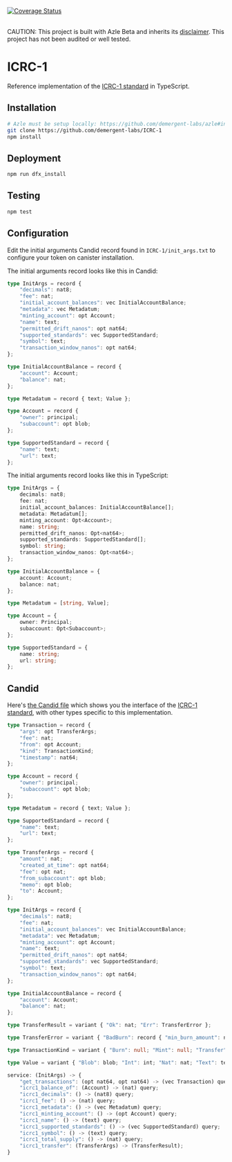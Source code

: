 <a href="https://github.com/demergent-labs/ICRC-1/actions/workflows/test.yml?query=branch%3Amain">
    <img src="https://github.com/demergent-labs/ICRC-1/actions/workflows/test.yml/badge.svg" alt="Coverage Status">
</a>

<br>
<br>

CAUTION: This project is built with Azle Beta and inherits its [disclaimer](https://github.com/demergent-labs/azle#disclaimer). This project has not been audited or well tested.

# ICRC-1

Reference implementation of the [ICRC-1 standard](https://github.com/dfinity/ICRC-1) in TypeScript.

## Installation

```bash
# Azle must be setup locally: https://github.com/demergent-labs/azle#installation
git clone https://github.com/demergent-labs/ICRC-1
npm install
```

## Deployment

```bash
npm run dfx_install
```

## Testing

```bash
npm test
```

## Configuration

Edit the initial arguments Candid record found in `ICRC-1/init_args.txt` to configure your token on canister installation.

The initial arguments record looks like this in Candid:

```typescript
type InitArgs = record {
    "decimals": nat8;
    "fee": nat;
    "initial_account_balances": vec InitialAccountBalance;
    "metadata": vec Metadatum;
    "minting_account": opt Account;
    "name": text;
    "permitted_drift_nanos": opt nat64;
    "supported_standards": vec SupportedStandard;
    "symbol": text;
    "transaction_window_nanos": opt nat64;
};

type InitialAccountBalance = record {
    "account": Account;
    "balance": nat;
};

type Metadatum = record { text; Value };

type Account = record {
    "owner": principal;
    "subaccount": opt blob;
};

type SupportedStandard = record {
    "name": text;
    "url": text;
};
```

The initial arguments record looks like this in TypeScript:

```typescript
type InitArgs = {
    decimals: nat8;
    fee: nat;
    initial_account_balances: InitialAccountBalance[];
    metadata: Metadatum[];
    minting_account: Opt<Account>;
    name: string;
    permitted_drift_nanos: Opt<nat64>;
    supported_standards: SupportedStandard[];
    symbol: string;
    transaction_window_nanos: Opt<nat64>;
};

type InitialAccountBalance = {
    account: Account;
    balance: nat;
};

type Metadatum = [string, Value];

type Account = {
    owner: Principal;
    subaccount: Opt<Subaccount>;
};

type SupportedStandard = {
    name: string;
    url: string;
};
```

## Candid

Here's [the Candid file](/src/index.did) which shows you the interface of the [ICRC-1 standard](https://github.com/dfinity/ICRC-1), with other types specific to this implementation.

```typescript
type Transaction = record {
    "args": opt TransferArgs;
    "fee": nat;
    "from": opt Account;
    "kind": TransactionKind;
    "timestamp": nat64;
};

type Account = record {
    "owner": principal;
    "subaccount": opt blob;
};

type Metadatum = record { text; Value };

type SupportedStandard = record {
    "name": text;
    "url": text;
};

type TransferArgs = record {
    "amount": nat;
    "created_at_time": opt nat64;
    "fee": opt nat;
    "from_subaccount": opt blob;
    "memo": opt blob;
    "to": Account;
};

type InitArgs = record {
    "decimals": nat8;
    "fee": nat;
    "initial_account_balances": vec InitialAccountBalance;
    "metadata": vec Metadatum;
    "minting_account": opt Account;
    "name": text;
    "permitted_drift_nanos": opt nat64;
    "supported_standards": vec SupportedStandard;
    "symbol": text;
    "transaction_window_nanos": opt nat64;
};

type InitialAccountBalance = record {
    "account": Account;
    "balance": nat;
};

type TransferResult = variant { "Ok": nat; "Err": TransferError };

type TransferError = variant { "BadBurn": record { "min_burn_amount": nat; }; "BadFee": record { "expected_fee": nat; }; "CreatedInFuture": record { "ledger_time": nat64; }; "Duplicate": record { "duplicate_of": nat; }; "GenericError": record { "error_code": nat; "message": text; }; "InsufficientFunds": record { "balance": nat; }; "TemporarilyUnavailable": null; "TooOld": null };

type TransactionKind = variant { "Burn": null; "Mint": null; "Transfer": null };

type Value = variant { "Blob": blob; "Int": int; "Nat": nat; "Text": text };

service: (InitArgs) -> {
    "get_transactions": (opt nat64, opt nat64) -> (vec Transaction) query;
    "icrc1_balance_of": (Account) -> (nat) query;
    "icrc1_decimals": () -> (nat8) query;
    "icrc1_fee": () -> (nat) query;
    "icrc1_metadata": () -> (vec Metadatum) query;
    "icrc1_minting_account": () -> (opt Account) query;
    "icrc1_name": () -> (text) query;
    "icrc1_supported_standards": () -> (vec SupportedStandard) query;
    "icrc1_symbol": () -> (text) query;
    "icrc1_total_supply": () -> (nat) query;
    "icrc1_transfer": (TransferArgs) -> (TransferResult);
}
```
